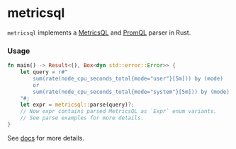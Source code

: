# metricsql

`metricsql` implements a [MetricsQL](https://github.com/VictoriaMetrics/VictoriaMetrics/wiki/MetricsQL)
and [PromQL](https://medium.com/@valyala/promql-tutorial-for-beginners-9ab455142085) parser in Rust.

### Usage

```rust
fn main() -> Result<(), Box<dyn std::error::Error>> {
    let query = r#"
        sum(rate(node_cpu_seconds_total{mode="user"}[5m])) by (mode) 
        or 
        sum(rate(node_cpu_seconds_total{mode="system"}[5m])) by (mode)
    "#;
    let expr = metricsql::parse(query)?;
    // Now expr contains parsed MetricsQL as `Expr` enum variants.
    // See parse examples for more details.
}
```

See [docs](https://godoc.org/github.com/VictoriaMetrics/metricsql) for more details.